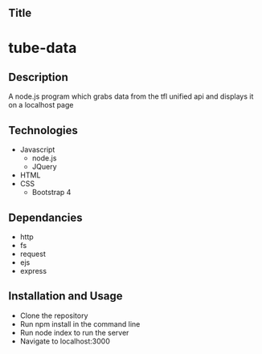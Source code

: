 ## Title

# tube-data

## Description
A node.js program which grabs data from the tfl unified api and displays it on a localhost page

## Technologies
- Javascript
  - node.js
  - JQuery
- HTML
- CSS
  - Bootstrap 4

## Dependancies
- http
- fs
- request
- ejs
- express

## Installation and Usage
- Clone the repository
- Run npm install in the command line
- Run node index to run the server
- Navigate to localhost:3000